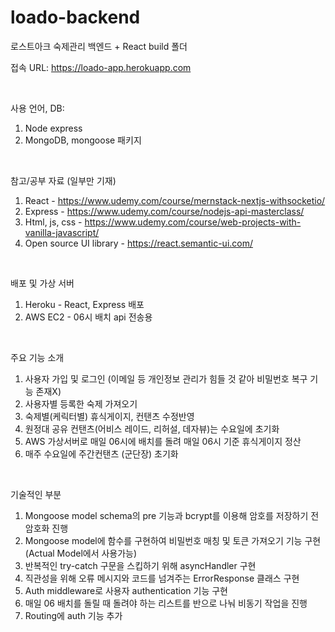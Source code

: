 # loado-backend
로스트아크 숙제관리 백엔드 + React build 폴더

접속 URL: https://loado-app.herokuapp.com

<br/>

사용 언어, DB:
  1. Node express
  2. MongoDB, mongoose 패키지

<br/>

참고/공부 자료 (일부만 기재)
  1. React - https://www.udemy.com/course/mernstack-nextjs-withsocketio/
  2. Express - https://www.udemy.com/course/nodejs-api-masterclass/
  3. Html, js, css - https://www.udemy.com/course/web-projects-with-vanilla-javascript/
  4. Open source UI library - https://react.semantic-ui.com/
 
<br/>

배포 및 가상 서버
  1. Heroku - React, Express 배포
  2. AWS EC2 - 06시 배치 api 전송용

<br/>

주요 기능 소개
  1. 사용자 가입 및 로그인 (이메일 등 개인정보 관리가 힘들 것 같아 비밀번호 복구 기능 존재X)
  2. 사용자별 등록한 숙제 가져오기
  3. 숙제별(케릭터별) 휴식게이지, 컨탠츠 수정반영
  4. 원정대 공유 컨탠츠(어비스 레이드, 리허설, 데자뷰)는 수요일에 초기화
  5. AWS 가상서버로 매일 06시에 배치를 돌려 매일 06시 기준 휴식게이지 정산 
  6. 매주 수요일에 주간컨탠츠 (군단장) 초기화

<br/>

기술적인 부분
  1. Mongoose model schema의 pre 기능과 bcrypt를 이용해 암호를 저장하기 전 암호화 진행
  2. Mongoose model에 함수를 구현하여 비밀번호 매칭 및 토큰 가져오기 기능 구현 (Actual Model에서 사용가능)
  3. 반복적인 try-catch 구문을 스킵하기 위해 asyncHandler 구현
  4. 직관성을 위해 오류 메시지와 코드를 넘겨주는 ErrorResponse 클래스 구현
  5. Auth middleware로 사용자 authentication 기능 구현
  6. 매일 06 배치를 돌릴 때 돌려야 하는 리스트를 반으로 나눠 비동기 작업을 진행
  7. Routing에 auth 기능 추가


